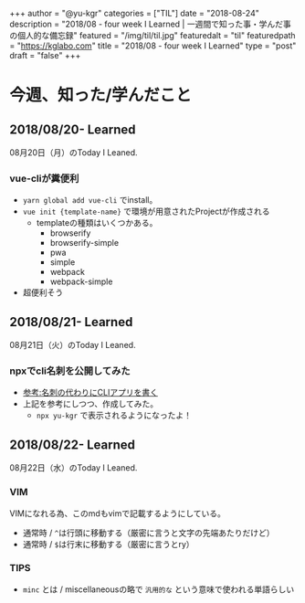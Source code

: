 +++
author = "@yu-kgr"
categories = ["TIL"]
date = "2018-08-24"
description = "2018/08 - four week I Learned | 一週間で知った事・学んだ事の個人的な備忘録"
featured = "/img/til/til.jpg"
featuredalt = "til"
featuredpath = "https://kglabo.com"
title = "2018/08 - four week I Learned"
type = "post"
draft = "false"
+++

# 今週、知った/学んだこと

<!-- tags = ["vue-cli", "vue", "npx", "vim"] -->

## 2018/08/20- Learned

08月20日（月）のToday I Leaned.

### vue-cliが糞便利

- `yarn global add vue-cli` でinstall。
- `vue init {template-name}` で環境が用意されたProjectが作成される
  - templateの種類はいくつかある。
    - browserify
    - browserify-simple
    - pwa
    - simple
    - webpack
    - webpack-simple
- 超便利そう

## 2018/08/21- Learned

08月21日（火）のToday I Leaned.

### npxでcli名刺を公開してみた

- [参考:名刺の代わりにCLIアプリを書く ](https://qiita.com/akameco/items/e0af9e3cdf1cdb6fca61)
- 上記を参考にしつつ、作成してみた。
  - `npx yu-kgr` で表示されるようになったよ！

## 2018/08/22- Learned

08月22日（水）のToday I Leaned.

### VIM

VIMになれる為、このmdもvimで記載するようにしている。

- 通常時 / `^`は行頭に移動する（厳密に言うと文字の先端あたりだけど）
- 通常時 / `$`は行末に移動する（厳密に言うとry）

### TIPS

- `minc` とは / miscellaneousの略で `汎用的な` という意味で使われる単語らしい
